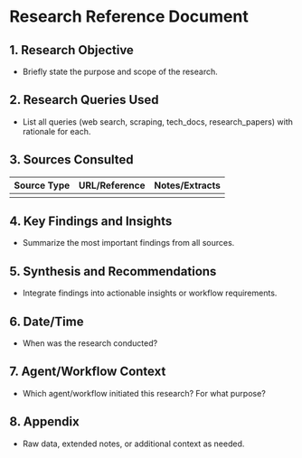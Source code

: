 <!-- FILE_MAP_BEGIN 
<!--
{"file_metadata":{"title":"Research Reference Document","description":"Template for documenting research objectives, queries, sources, findings, synthesis, and contextual metadata for research workflows.","last_updated":"2025-07-31","type":"documentation"},"ai_instructions":"Analyze the document by recognizing its hierarchical structure and thematic divisions. Identify and map each major section based on the level 2 headings, ensuring accurate line ranges without overlap. Highlight key elements such as the sources table and important conceptual points like research objectives, queries, findings, and synthesis. Provide a clear, navigable JSON structure that aids understanding and quick reference for users working with research documentation templates.","sections":[{"name":"Introduction and Research Objective","description":"Introduces the document and outlines the purpose and scope of the research.","line_start":7,"line_end":11},{"name":"Research Queries Used","description":"Lists all research queries used including web search, scraping, technical documents, and research papers, with rationale.","line_start":12,"line_end":14},{"name":"Sources Consulted","description":"Details the sources consulted during research, including a table for source type, URL/reference, and notes or extracts.","line_start":15,"line_end":19},{"name":"Key Findings and Insights","description":"Summarizes the most important findings derived from all sources consulted.","line_start":20,"line_end":22},{"name":"Synthesis and Recommendations","description":"Integrates findings into actionable insights or workflow requirements.","line_start":23,"line_end":25},{"name":"Date and Time of Research","description":"Records when the research was conducted.","line_start":26,"line_end":28},{"name":"Agent and Workflow Context","description":"Specifies which agent or workflow initiated the research and the purpose behind it.","line_start":29,"line_end":31},{"name":"Appendix","description":"Contains raw data, extended notes, or additional context as needed.","line_start":32,"line_end":34}],"key_elements":[{"name":"Research Objective Description","description":"Brief statement of the purpose and scope of the research.","line":10},{"name":"Research Queries List","description":"Enumerates all queries used for research with rationale.","line":13},{"name":"Sources Consulted Table","description":"Table listing source type, URL/reference, and notes or extracts for each source consulted.","line":16},{"name":"Key Findings Summary","description":"Summary of the most important findings from all sources.","line":21},{"name":"Synthesis and Recommendations Text","description":"Text integrating findings into actionable insights or workflow requirements.","line":24},{"name":"Date/Time Entry","description":"Indicates when the research was conducted.","line":27},{"name":"Agent/Workflow Context Description","description":"Details which agent or workflow initiated the research and for what purpose.","line":30},{"name":"Appendix Notes","description":"Contains raw data, extended notes, or additional context.","line":33}]}
-->
<!-- FILE_MAP_END -->

# Research Reference Document

## 1. Research Objective
- Briefly state the purpose and scope of the research.

## 2. Research Queries Used
- List all queries (web search, scraping, tech_docs, research_papers) with rationale for each.

## 3. Sources Consulted
| Source Type | URL/Reference | Notes/Extracts |
|-------------|--------------|----------------|
|             |              |                |

## 4. Key Findings and Insights
- Summarize the most important findings from all sources.

## 5. Synthesis and Recommendations
- Integrate findings into actionable insights or workflow requirements.

## 6. Date/Time
- When was the research conducted?

## 7. Agent/Workflow Context
- Which agent/workflow initiated this research? For what purpose?

## 8. Appendix
- Raw data, extended notes, or additional context as needed.
